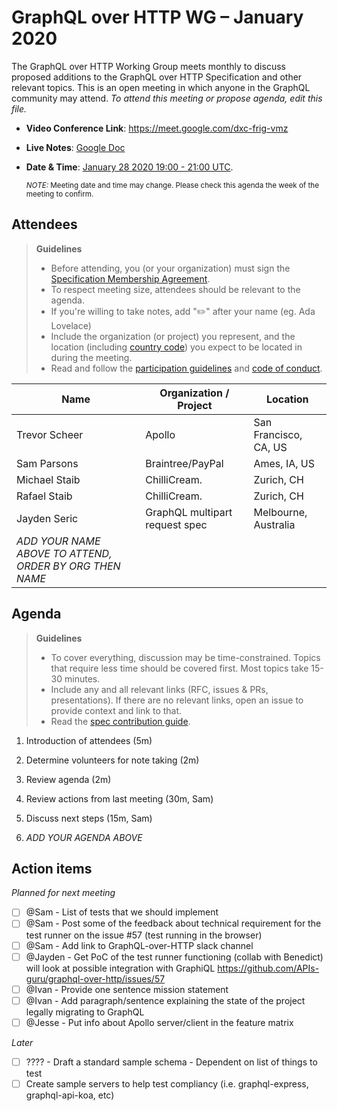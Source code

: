# GraphQL over HTTP WG – January 2020

The GraphQL over HTTP Working Group meets monthly to discuss proposed additions
to the GraphQL over HTTP Specification and other relevant topics.
This is an open meeting in which anyone in the GraphQL community may attend.
*To attend this meeting or propose agenda, edit this file.*

- **Video Conference Link**: https://meet.google.com/dxc-frig-vmz
- **Live Notes**: [Google Doc](https://docs.google.com/document/d/1Gw6KDZ7ZoXtMvHCqr9BTSgVvuaps6-miXvSRv_Q0Es0/edit)
- **Date & Time**: [January 28 2020 19:00 - 21:00 UTC](https://www.timeanddate.com/worldclock/meetingdetails.html?year=2020&month=1&day=27&hour=19&min=0&sec=0&p1=224&p2=179&p3=136&p4=37&p5=239&p6=101&p7=152).

  <small>*NOTE:* Meeting date and time may change. Please check this agenda the week of the meeting to confirm.</small>

## Attendees

> **Guidelines**
> - Before attending, you (or your organization) must sign the [Specification Membership Agreement](https://github.com/graphql/foundation).
> - To respect meeting size, attendees should be relevant to the agenda.
> - If you're willing to take notes, add "✏️" after your name (eg. Ada Lovelace)
> - Include the organization (or project) you represent, and the location (including [country code](https://en.wikipedia.org/wiki/List_of_ISO_3166_country_codes#Current_ISO_3166_country_codes)) you expect to be located in during the meeting.
> - Read and follow the [participation guidelines](https://github.com/graphql/graphql-wg#participation-guidelines) and [code of conduct](https://github.com/graphql/foundation/blob/master/CODE-OF-CONDUCT.md).

| Name                     | Organization / Project         | Location
| ------------------------ | ------------------------------ | ---------
| Trevor Scheer            | Apollo                         | San Francisco, CA, US
| Sam Parsons              | Braintree/PayPal               | Ames, IA, US
| Michael Staib            | ChilliCream.                   | Zurich, CH
| Rafael Staib             | ChilliCream.                   | Zurich, CH
| Jayden Seric             | GraphQL multipart request spec | Melbourne, Australia
| *ADD YOUR NAME ABOVE TO ATTEND, ORDER BY ORG THEN NAME*

## Agenda

> **Guidelines**
> - To cover everything, discussion may be time-constrained. Topics that require less time should be covered first. Most topics take 15-30 minutes.
> - Include any and all relevant links (RFC, issues & PRs, presentations). If there are no relevant links, open an issue to provide context and link to that.
> - Read the [spec contribution guide](https://github.com/graphql/graphql-spec/blob/master/CONTRIBUTING.md).

<!--

Example agenda item:

1. Discuss moving the subscriptions proposal to stage 2 (30m, Lee)
   - [Subscriptions RFC](link.to/the-relevant/pr-or-issue-or-doc)
   - [GraphQL.js PR](github.link/to/the/project/pr)
   - [Another Relevant Link](youre.getting/the-idea.now)

-->

1. Introduction of attendees (5m)
1. Determine volunteers for note taking (2m)
1. Review agenda (2m)
1. Review actions from last meeting (30m, Sam)
1. Discuss next steps (15m, Sam)

1. *ADD YOUR AGENDA ABOVE*

## Action items

_Planned for next meeting_

- [ ] @Sam - List of tests that we should implement
- [ ] @Sam - Post some of the feedback about technical requirement for the test runner on the issue #57 (test running in the browser)
- [ ] @Sam - Add link to GraphQL-over-HTTP slack channel
- [ ] @Jayden - Get PoC of the test runner functioning (collab with Benedict) will look at possible integration with GraphiQL
	https://github.com/APIs-guru/graphql-over-http/issues/57
- [ ] @Ivan - Provide one sentence mission statement
- [ ] @Ivan - Add paragraph/sentence explaining the state of the project legally migrating to GraphQL
- [ ] @Jesse - Put info about Apollo server/client in the feature matrix

_Later_

- [ ] ???? - Draft a standard sample schema - Dependent on list of things to test
- [ ] Create sample servers to help test compliancy (i.e. graphql-express, graphql-api-koa, etc)

